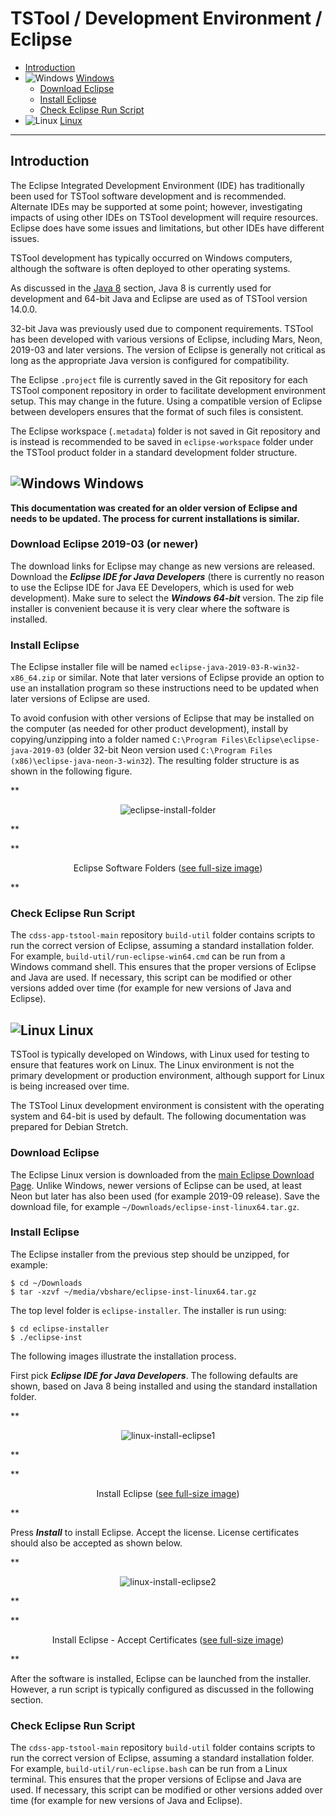 # TSTool / Development Environment / Eclipse ##

* [Introduction](#introduction)
* ![Windows](../images/windows-32.png) [Windows](#windows)
	+ [Download Eclipse](#download-eclipse)
	+ [Install Eclipse](#install-eclipse)
	+ [Check Eclipse Run Script](#check-eclipse-run-script)
* ![Linux](../images/linux-32.png) [Linux](#linux)

-----

## Introduction ##

The Eclipse Integrated Development Environment (IDE) has traditionally been used for TSTool software development and is recommended.
Alternate IDEs may be supported at some point; however, investigating impacts of using other IDEs
on TSTool development will require resources.
Eclipse does have some issues and limitations, but other IDEs have different issues.

TSTool development has typically occurred on Windows computers, although the software is often deployed to other operating systems.

As discussed in the [Java 8](java8.md) section,
Java 8 is currently used for development and 64-bit Java and Eclipse are used as of TSTool version 14.0.0.

32-bit Java was previously used due to component requirements.
TSTool has been developed with various versions of Eclipse, including Mars, Neon, 2019-03 and later versions.
The version of Eclipse is generally not critical as long as the appropriate Java version is configured for compatibility.

The Eclipse `.project` file is currently saved in the Git repository for each TSTool component repository
in order to facilitate development environment setup.  This may change in the future.
Using a compatible version of Eclipse between developers ensures that the format of such files is consistent.

The Eclipse workspace (`.metadata`) folder is not saved in Git repository and is instead
is recommended to be saved in `eclipse-workspace` folder under the TSTool product folder
in a standard development folder structure.

## ![Windows](../images/windows-32.png) Windows ##

**This documentation was created for an older version of Eclipse and needs to be updated.
The process for current installations is similar.**

### Download Eclipse 2019-03 (or newer) ###

The download links for Eclipse may change as new versions are released.
Download the ***Eclipse IDE for Java Developers*** (there is currently no reason to use the Eclipse IDE for Java EE Developers,
which is used for web development).  Make sure to select the ***Windows 64-bit*** version.
The zip file installer is convenient because it is very clear where the software is installed.

### Install Eclipse ###

The Eclipse installer file will be named `eclipse-java-2019-03-R-win32-x86_64.zip` or similar.
Note that later versions of Eclipse provide an option to use an installation program
so these instructions need to be updated when later versions of Eclipse are used.

To avoid confusion with other versions of Eclipse that may be installed on the computer (as needed for other product development),
install by copying/unzipping into a folder named `C:\Program Files\Eclipse\eclipse-java-2019-03`
(older 32-bit Neon version used `C:\Program Files (x86)\eclipse-java-neon-3-win32`).
The resulting folder structure is as shown in the following figure.

**<p style="text-align: center;">
![eclipse-install-folder](images/eclipse-install-folder.png)
</p>**

**<p style="text-align: center;">
Eclipse Software Folders (<a href="../images/eclipse-install-folder.png">see full-size image</a>)
</p>**

### Check Eclipse Run Script ###

The `cdss-app-tstool-main` repository `build-util` folder contains scripts to run the correct version of Eclipse,
assuming a standard installation folder.  For example, `build-util/run-eclipse-win64.cmd` can be run from a Windows command shell.
This ensures that the proper versions of Eclipse and Java are used.
If necessary, this script can be modified or other versions added over time (for example for new versions of Java and Eclipse).

## ![Linux](../images/linux-32.png) Linux ##

TSTool is typically developed on Windows, with Linux used for testing to ensure that features work on Linux.
The Linux environment is not the primary development or production environment,
although support for Linux is being increased over time.

The TSTool Linux development environment is consistent with the operating system and 64-bit is used by default.
The following documentation was prepared for Debian Stretch.

### Download Eclipse ###

The Eclipse Linux version is downloaded from the
[main Eclipse Download Page](https://www.eclipse.org/downloads/packages/release/neon/2/eclipse-ide-java-developers).
Unlike Windows, newer versions of Eclipse can be used,
at least Neon but later has also been used (for example 2019-09 release).
Save the download file, for example `~/Downloads/eclipse-inst-linux64.tar.gz`.

### Install Eclipse ###

The Eclipse installer from the previous step should be unzipped, for example:

```
$ cd ~/Downloads
$ tar -xzvf ~/media/vbshare/eclipse-inst-linux64.tar.gz
```

The top level folder is `eclipse-installer`.  The installer is run using:

```
$ cd eclipse-installer
$ ./eclipse-inst
```

The following images illustrate the installation process.

First pick ***Eclipse IDE for Java Developers***.
The following defaults are shown, based on Java 8 being installed and using the standard
installation folder.

**<p style="text-align: center;">
![linux-install-eclipse1](images/linux-install-eclipse1.png)
</p>**

**<p style="text-align: center;">
Install Eclipse (<a href="../images/linux-install-eclipse1.png">see full-size image</a>)
</p>**

Press ***Install*** to install Eclipse.  Accept the license.
License certificates should also be accepted as shown below.

**<p style="text-align: center;">
![linux-install-eclipse2](images/linux-install-eclipse2.png)
</p>**

**<p style="text-align: center;">
Install Eclipse - Accept Certificates (<a href="../images/linux-install-eclipse2.png">see full-size image</a>)
</p>**

After the software is installed, Eclipse can be launched from the installer.
However, a run script is typically configured as discussed in the following section.

### Check Eclipse Run Script ###

The `cdss-app-tstool-main` repository `build-util` folder contains scripts to run the correct version of Eclipse,
assuming a standard installation folder.
For example, `build-util/run-eclipse.bash` can be run from a Linux terminal.
This ensures that the proper versions of Eclipse and Java are used.
If necessary, this script can be modified or other versions added over time (for example for new versions of Java and Eclipse).

